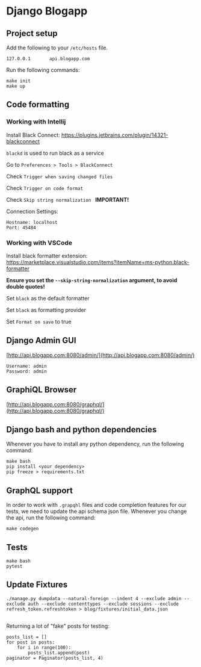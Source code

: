 # Django Blogapp

## Project setup

Add the following to your `/etc/hosts` file.

    127.0.0.1       api.blogapp.com

Run the following commands:

    make init
    make up


## Code formatting

### Working with Intellij
Install Black Connect: https://plugins.jetbrains.com/plugin/14321-blackconnect

`blackd` is used to run black as a service

Go to `Preferences > Tools > BlackConnect`

Check `Trigger when saving changed files`

Check `Trigger on code format`

Check `Skip string normalization `  **IMPORTANT!**

Connection Settings:

    Hostname: localhost
    Port: 45484


### Working with VSCode

Install black formatter extension: https://marketplace.visualstudio.com/items?itemName=ms-python.black-formatter

**Ensure you set the `--skip-string-normalization` argument, to avoid double quotes!**

Set `black` as the default formatter

Set `black` as formatting provider

Set `Format on save` to true

## Django Admin GUI
[http://api.blogapp.com:8080/admin/](http://api.blogapp.com:8080/admin/)
    
    Username: admin
    Password: admin

## GraphiQL Browser
[http://api.blogapp.com:8080/graphql/](http://api.blogapp.com:8080/graphql/)


## Django bash and python dependencies
Whenever you have to install any python dependency, run the following command:

    make bash
    pip install <your dependency>
    pip freeze > requirements.txt


## GraphQL support
In order to work with `.grapqhl` files and code completion features for our tests, we need to update the api schema json file.
Whenever you change the api, run the following command:

    make codegen


## Tests
    make bash
    pytest


## Update Fixtures

    ./manage.py dumpdata --natural-foreign --indent 4 --exclude admin --exclude auth --exclude contenttypes --exclude sessions --exclude refresh_token.refreshtoken > blog/fixtures/initial_data.json

##
Returning a lot of "fake" posts for testing:

    posts_list = []
    for post in posts:
        for i in range(100):
            posts_list.append(post)
    paginator = Paginator(posts_list, 4)
